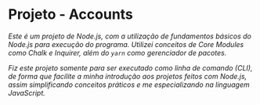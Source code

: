 # Projeto - Accounts

_Este é um projeto de Node.js, com a utilização de fundamentos básicos do Node.js para execução do programa. Utilizei conceitos de Core Modules como Chalk e Inquirer, além do `yarn` como gerenciador de pacotes._

_Fiz este projeto somente para ser executado como linha de comando (CLI), de forma que facilite a minha introdução aos projetos feitos com Node.js, assim simplificando conceitos práticos e me especializando na linguagem JavaScript._